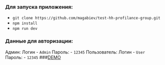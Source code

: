 ### Для запуска приложения:
- `git clone https://github.com/magabiev/test-hh-profilance-group.git`
- `npm install`
- `npm run dev`
### Данные для авторизации:
Админ: Логин - `Admin` Пароль: - `12345` 
Пользователь: Логин - `User` Пароль: - `12345` 
###[DEMO](https://evening-ridge-96593.herokuapp.com/)
